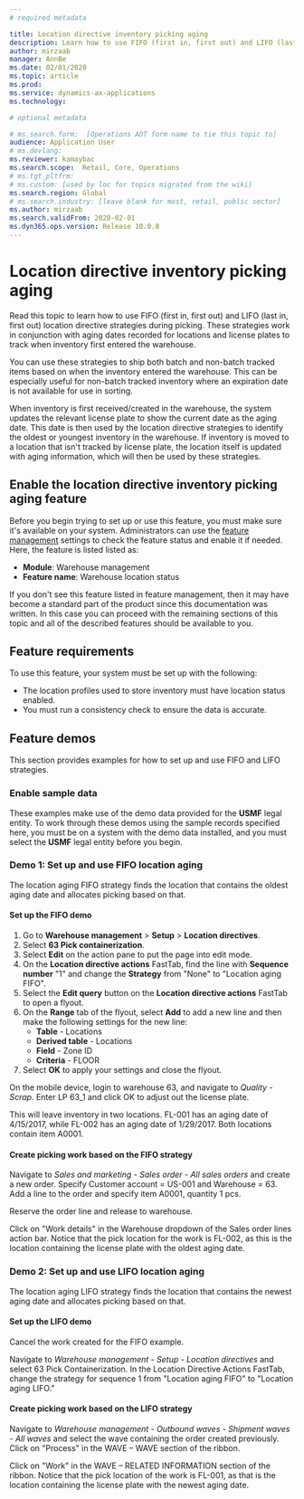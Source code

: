 ```yaml
---
# required metadata

title: Location directive inventory picking aging
description: Learn how to use FIFO (first in, first out) and LIFO (last in, first out) location directive strategies during picking. 
author: mirzaab
manager: AnnBe
ms.date: 02/01/2020
ms.topic: article
ms.prod: 
ms.service: dynamics-ax-applications
ms.technology: 

# optional metadata

# ms.search.form:  [Operations AOT form name to tie this topic to]
audience: Application User
# ms.devlang: 
ms.reviewer: kamaybac
ms.search.scope:  Retail, Core, Operations
# ms.tgt_pltfrm: 
# ms.custom: [used by loc for topics migrated from the wiki]
ms.search.region: Global
# ms.search.industry: [leave blank for most, retail, public sector]
ms.author: mirzaab
ms.search.validFrom: 2020-02-01
ms.dyn365.ops.version: Release 10.0.8
---
```


# Location directive inventory picking aging

Read this topic to learn how to use FIFO (first in, first out) and LIFO (last in, first out) location directive strategies during picking. These strategies work in conjunction with aging dates recorded for locations and license plates to track when inventory first entered the warehouse.

You can use these strategies to ship both batch and non-batch tracked items based on when the inventory entered the warehouse. This can be especially useful for non-batch tracked inventory where an expiration date is not available for use in sorting.

When inventory is first received/created in the warehouse, the system updates the relevant license plate to show the current date as the aging date. This date is then used by the location directive strategies to identify the oldest or youngest inventory in the warehouse. If inventory is moved to a location that isn't tracked by license plate, the location itself is updated with aging information, which will then be used by these strategies.

## Enable the location directive inventory picking aging feature

Before you begin trying to set up or use this feature, you must make sure it's available on your system. Administrators can use the [feature management](../../fin-ops-core/fin-ops/get-started/feature-management/feature-management-overview.md) settings to check the feature status and enable it if needed. Here, the feature is listed listed as:

- **Module**: Warehouse management
- **Feature name**: Warehouse location status

If you don't see this feature listed in feature management, then it may have become a standard part of the product since this documentation was written. In this case you can proceed with the remaining sections of this topic and all of the described features should be available to you.

## Feature requirements

To use this feature, your system must be set up with the following:

- The location profiles used to store inventory must have location status enabled.
- You must run a consistency check to ensure the data is accurate. <!-- KAMAYBAC: Does this really belong here? Can we give a link for more info? -->

## Feature demos

This section provides examples for how to set up and use FIFO and LIFO strategies.

### Enable sample data

These examples make use of the demo data provided for the **USMF** legal entity. To work through these demos using the sample records specified here, you must be on a system with the demo data installed, and you must select the **USMF** legal entity before you begin.

### Demo 1: Set up and use FIFO location aging

The location aging FIFO strategy finds the location that contains the oldest aging date and allocates picking based on that.

#### Set up the FIFO demo

1. Go to **Warehouse management** > **Setup** > **Location directives**.
1. Select **63 Pick containerization**.
1. Select **Edit** on the action pane to put the page into edit mode.
1. On the **Location directive actions** FastTab, find the line with **Sequence number** "1" and change the **Strategy** from "None" to "Location aging FIFO".
1. Select the **Edit query** button on the **Location directive actions** FastTab to open a flyout.
1. On the **Range** tab of the flyout, select **Add** to add a new line and then make the following settings for the new line:
    - **Table** - Locations
    - **Derived table** - Locations
    - **Field** - Zone ID
    - **Criteria** - FLOOR
1. Select **OK** to apply your settings and close the flyout.

On the mobile device, login to warehouse 63, and navigate to _Quality - Scrap._ Enter LP 63\_1 and click OK to adjust out the license plate.

This will leave inventory in two locations. FL-001 has an aging date of 4/15/2017, while FL-002 has an aging date of  1/29/2017. Both locations contain item A0001.

#### Create picking work based on the FIFO strategy

Navigate to _Sales and marketing - Sales order - All sales orders_ and create a new order. Specify Customer account = US-001 and Warehouse = 63. Add a line to the order and specify item A0001, quantity 1 pcs.

Reserve the order line and release to warehouse.

Click on "Work details" in the Warehouse dropdown of the Sales order lines action bar. Notice that the pick location for the work is FL-002, as this is the location containing the license plate with the oldest aging date.

### Demo 2: Set up and use LIFO location aging

The location aging LIFO strategy finds the location that contains the newest aging date and allocates picking based on that.

#### Set up the LIFO demo

Cancel the work created for the FIFO example.

Navigate to _Warehouse management - Setup - Location directives_ and select 63 Pick Containerization. In the Location Directive Actions FastTab, change the strategy for sequence 1 from "Location aging FIFO" to "Location aging LIFO."

#### Create picking work based on the LIFO strategy

Navigate to _Warehouse management - Outbound waves -  Shipment waves - All waves_ and select the wave containing the order created previously. Click on "Process" in the WAVE – WAVE section of the ribbon.

Click on "Work" in the WAVE – RELATED INFORMATION section of the ribbon. Notice that the pick location of the work is FL-001, as that is the location containing the license plate with the newest aging date.
